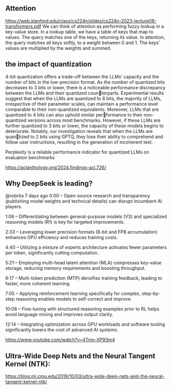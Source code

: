 ## Attention
https://web.stanford.edu/class/cs224n/slides/cs224n-2023-lecture08-transformers.pdf
We can think of attention as performing fuzzy lookup in a key-value store.
In a lookup table, we have a table of keys that map to values. The query matches one of the keys, returning its value.
In attention, the query matches all keys softly, to a weight between 0 and 1. The keys’ values are multiplied by the weights and summed.

## the impact of quantization

4-bit quantization offers a trade-off between the LLMs’ capacity and the number of bits in the low-precision format. As the number of quantized bits decreases to 3 bits or lower, there is a noticeable performance discrepancy between the LLMs and their quantized counterparts. Experimental results suggest that when
the LLMs are quantized to 8 bits, the majority of LLMs, irrespective of their parameter scales, can maintain a performance level comparable to their
non-quantized equivalents. Moreover, LLMs that are quantized to 4 bits can also uphold similar performance to their non-quantized versions across
most benchmarks. However, if these LLMs are further quantized to 3 bits or lower, the capacity of these models begins to deteriorate. Notably, our
investigation reveals that when the LLMs are quantized to 2 bits using GPTQ, they lose their ability to comprehend and follow user instructions, resulting in the generation of incoherent text.

Perplexity is a reliable performance indicator for quantized LLMs on evaluation benchmarks

https://aclanthology.org/2024.findings-acl.726/

## Why DeepSeek is leading?

@robrita
7 days ago
0:00 – Open-source research and transparency (publishing model weights and technical details) can disrupt incumbent AI players.

1:08 – Differentiating between general-purpose models (V3) and specialized reasoning models (R1) is key for targeted improvements.

2:33 – Leveraging lower precision formats (8-bit and FP8 accumulation) enhances GPU efficiency and reduces training costs.

4:40 – Utilizing a mixture of experts architecture activates fewer parameters per token, significantly cutting computation.

5:21 – Employing multi-head latent attention (MLA) compresses key-value storage, reducing memory requirements and boosting throughput.

6:17 – Multi-token prediction (MTP) densifies training feedback, leading to faster, more coherent learning.

7:05 – Applying reinforcement learning specifically for complex, step-by-step reasoning enables models to self-correct and improve.

10:08 – Fine-tuning with structured reasoning examples prior to RL helps avoid language mixing and improves output clarity.

12:14 – Integrating optimization across GPU workloads and software tooling significantly lowers the cost of advanced AI systems.

https://www.youtube.com/watch?v=4Tmn-XP93m4


## Ultra-Wide Deep Nets and the Neural Tangent Kernel (NTK):
https://blog.ml.cmu.edu/2019/10/03/ultra-wide-deep-nets-and-the-neural-tangent-kernel-ntk/

